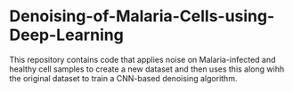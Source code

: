 # Denoising-of-Malaria-Cells-using-Deep-Learning

This repository contains code that applies noise on Malaria-infected and healthy cell samples to create a new dataset and then uses this along wihh the original dataset to train a CNN-based denoising algorithm.
